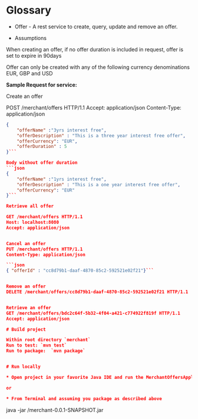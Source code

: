 # Glossary

* Offer - A rest service to create, query, update and remove an offer.

* Assumptions

When creating an offer, if no offer duration is included in request, offer is set to expire in 90days

Offer can only be created with any of the following currency denominations EUR, GBP and USD

**Sample Request for service:**

Create an offer

POST /merchant/offers HTTP/1.1
Accept: application/json
Content-Type: application/json

```json
{
	"offerName" :"3yrs interest free",
	"offerDescription" : "This is a three year interest free offer",
	"offerCurrency": "EUR",
	"offerDuration" : 5
}```

Body without offer duration
```json
{
	"offerName" :"1yrs interest free",
	"offerDescription" : "This is a one year interest free offer",
	"offerCurrency": "EUR"
}```

Retrieve all offer

GET /merchant/offers HTTP/1.1
Host: localhost:8080
Accept: application/json


Cancel an offer
PUT /merchant/offers HTTP/1.1
Content-Type: application/json

```json
{ "offerId" : "cc8d79b1-daaf-4870-85c2-592521e02f21"}```


Remove an offer
DELETE /merchant/offers/cc8d79b1-daaf-4870-85c2-592521e02f21 HTTP/1.1


Retrieve an offer
GET /merchant/offers/bdc2c64f-5b32-4f04-a421-c774922f819f HTTP/1.1
Accept: application/json

# Build project

Within root directory `merchant`
Run to test: `mvn test`
Run to package:  `mvn package`


# Run locally

* Open project in your favorite Java IDE and run the MerchantOffersApplication

or

* From Terminal and assuming you package as described above
```
java -jar <path to jar >/merchant-0.0.1-SNAPSHOT.jar
```
